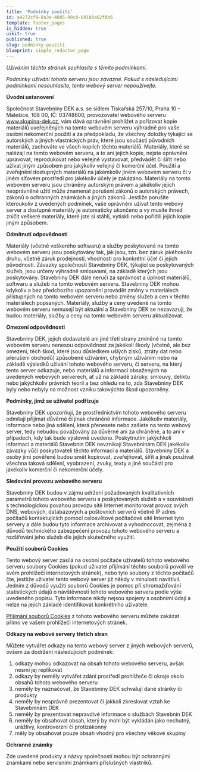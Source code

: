 ```yaml
---
title: 'Podmínky použití'
id: a4272cf9-8a3a-4085-98c0-601b8a62f8b6
template: footer_pages
is_hidden: true
uikit: true
published: true
slug: podminky-pouziti
blueprint: simple_redactor_page
---
```

<p><i><em></em>Užíváním
těchto stránek souhlasíte s těmito podmínkami.
	</i><br>
</p>
<p><i>Podmínky
užívání tohoto serveru jsou závazné. Pokud s následujícími
podmínkami nesouhlasíte, tento webový server nepoužívejte.
	</i>
</p>
<p>
	<strong>Úvodní
ustanovení
	</strong>
</p>
<p>
	Společnost
Stavebniny DEK a.s. se sídlem Tiskařská 257/10, Praha 10 –
Malešice, 108 00, IČ: 03748600, provozovatel webového
serveru 
	<u><a href="http://www.skupina-dek.cz/">www.skupina-dek.cz</a></u>,
vám dává oprávnění prohlížet a pořizovat kopie
materiálů uveřejněných na tomto webovém serveru výhradně pro
vaše osobní nekomerční použití a za předpokladu, že
všechny doložky týkající se autorských a jiných
vlastnických práv, které jsou součástí původních materiálů,
zachováte ve všech kopiích těchto materiálů. Materiály, které
se nalézají na tomto webovém serveru, a to ani jejich kopie,
nejste oprávněni upravovat, reprodukovat nebo veřejně vystavovat,
předvádět či šířit nebo užívat jiným způsobem pro
jakýkoliv veřejný či komerční účel. Použití a zveřejnění
dostupných materiálů na jakémkoliv jiném webovém serveru či
v jiném síťovém prostředí pro jakékoliv účely je
zakázáno. Materiály na tomto webovém serveru jsou chráněny
autorským právem a jakékoliv jejich neoprávněné užití
může znamenat porušení zákonů o autorských právech,
zákonů o ochranných známkách a jiných zákonů.
Jestliže porušíte kteroukoliv z uvedených podmínek, vaše
oprávnění užívat tento webový server a dostupné materiály
je automaticky ukončeno a vy musíte ihned zničit veškeré
materiály, které jste si stáhli, vytiskli nebo pořídili jejich
kopie jiným způsobem.
</p>
<p>
	<strong>Odmítnutí
odpovědnosti
	</strong>
</p>
<p>
	Materiály
(včetně veškerého softwaru) a služby poskytované na tomto
webovém serveru jsou poskytovány tak, jak jsou, tzn. bez záruk
jakéhokoliv druhu, včetně záruk prodejnosti, vhodnosti pro
konkrétní účel či jejich původnosti. Závazky společnosti
Stavebniny DEK, týkající se poskytovaných služeb, jsou určeny
výhradně smlouvami, na základě kterých jsou poskytovány.
Stavebniny DEK dále neručí za správnost a úplnost
materiálů, softwaru a služeb na tomto webovém serveru.
Stavebniny DEK mohou kdykoliv a bez předchozího upozornění
provádět změny v materiálech přístupných na tomto webovém
serveru nebo změny služeb a cen v těchto materiálech
popsaných. Materiály, služby a ceny uvedené na tomto webovém
serveru nemusejí být aktuální a Stavebniny DEK se
nezavazují, že budou materiály, služby a ceny na tomto
webovém serveru aktualizovat.
</p>
<p>
	<strong>Omezení
odpovědnosti
	</strong>
</p>
<p>
	Stavebniny
DEK, jejich dodavatelé ani jiné třetí strany zmíněné na tomto
webovém serveru nenesou odpovědnost za jakékoli škody (včetně,
ale bez omezení, těch škod, které jsou důsledkem ušlých zisků,
ztráty dat nebo přerušení obchodů) způsobené užíváním,
chybným užíváním nebo na základě výsledků užívání tohoto
webového serveru, či serveru, na který tento server odkazuje, nebo
materiálů a informací obsažených na uvedených webových
serverech, ať už na základě záruky, smlouvy, deliktu nebo
jakýchkoliv právních teorií a bez ohledu na to, zda
Stavebniny DEK byly nebo nebyly na možnost vzniku takovýchto škod
upozorněny.
</p>
<p>
	<strong>Podmínky,
jimž se uživatel podřizuje
	</strong>
</p>
<p>
	Stavebniny
DEK upozorňují, že prostřednictvím tohoto webového serveru
odmítají přijímat důvěrné či jinak chráněné informace.
Jakékoliv materiály, informace nebo jiná sdělení, která
přenesete nebo zašlete na tento webový server, tedy nebudou
považovány za důvěrné ani za chráněné, a to ani
v případech, kdy tak bude výslovně uvedeno. Poskytnutím
jakýchkoli informací a materiálů Stavebnin DEK nevznikají
Stavebninám DEK jakékoliv závazky vůči poskytovateli těchto
informací a materiálů. Stavebniny DEK a osoby jimi
pověřené budou smět kopírovat, zveřejňovat, šířit a jinak
používat všechna taková sdělení, vyobrazení, zvuky, texty
a jiné součásti pro jakékoliv komerční či nekomerční
účely.
</p>
<p>
	<strong>Sledování
provozu webového serveru
	</strong>
</p>
<p>
	Stavebniny
DEK budou v zájmu udržení požadovaných kvalitativních parametrů
tohoto webového serveru a poskytovaných služeb
a v souvislosti s technologickou povahou provozu sítě
Internet monitorovat provoz svých DNS, webových, databázových
a poštovních serverů včetně IP adres počítačů
kontaktujících pomocí celosvětové počítačové sítě Internet
tyto servery a dále budou tyto informace archivovat
a vyhodnocovat, zejména z důvodů technického
zabezpečení provozu tohoto webového serveru a rozšiřování
jeho služeb dle jejich skutečného využití.
</p>
<p>
	<strong>Použití
souborů Cookies
	</strong>
</p>
<p>
	Tento
webový server zasílá na osobní počítače uživatelů tohoto
webového serveru soubory Cookies (pokud uživatel přijímání
těchto souborů povolil ve svém prohlížeči internetových
stránek), nebo tyto soubory z těchto počítačů čte,
jestliže uživatel tento webový server již někdy v minulosti
navštívil. Jedním z důvodů využití souborů Cookies je
pomoc při shromažďování statistických údajů o návštěvnosti
tohoto webového serveru podle výše uvedeného popisu. Tyto
informace nikdy nejsou spojeny s osobními údaji a nelze
na jejich základě identifikovat konkrétního uživatele.
</p>
<p>
	<a href="/soubory-cookies"><u>Přijímání souborů Cookies</u></a> z tohoto
webového serveru můžete zakázat přímo ve vašem prohlížeči
internetových stránek.
</p>
<p>
	<strong>Odkazy
na webové servery třetích stran
	</strong>
</p>
<p>
	Můžete
vytvářet odkazy na tento webový server z jiných webových
serverů, ovšem za dodržení následujících podmínek:
</p>
<ol>
	<li>
	odkazy
	mohou odkazovat na obsah tohoto webového serveru, avšak nesmí jej
	replikovat
	</li>
	<li>odkazy
	by neměly vytvářet zdání prostředí prohlížeče či okraje
	okolo obsahů tohoto webového serveru
	</li>
	<li>neměly
	by naznačovat, že Stavebniny DEK schvalují dané stránky či
	produkty
	</li>
	<li>neměly
	by nesprávně prezentovat či jakkoli zkreslovat vztah ke
	Stavebninám DEK
	</li>
	<li>neměly
	by prezentovat nepravdivé informace o službách Stavebnin DEK
	</li>
	<li>neměly
	by obsahovat obsah, který by mohl být vykládán jako nechutný,
	urážlivý, kontroverzní či protizákonný
	</li>
	<li>měly
	by obsahovat pouze obsah vhodný pro všechny věkové skupiny
	</li>
</ol>
<p>
	<strong>Ochranné
známky
	</strong>
</p>
<p>
	Zde
uvedené produkty a názvy společností mohou být ochrannými
známkami nebo servisními známkami příslušných vlastníků.
</p>